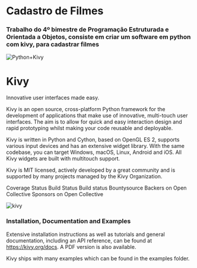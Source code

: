 # Cadastro de Filmes
### Trabalho do 4º bimestre de Programação Estruturada e Orientada a Objetos, consiste em criar um software em python com kivy, para cadastrar filmes

![Python+Kivy](https://user-images.githubusercontent.com/54729517/69451320-d8d18f80-0d3d-11ea-8d82-56b24a99976a.png)


# Kivy

Innovative user interfaces made easy.

Kivy is an open source, cross-platform Python framework for the development of applications that make use of innovative, multi-touch user interfaces. The aim is to allow for quick and easy interaction design and rapid prototyping whilst making your code reusable and deployable.

Kivy is written in Python and Cython, based on OpenGL ES 2, supports various input devices and has an extensive widget library. With the same codebase, you can target Windows, macOS, Linux, Android and iOS. All Kivy widgets are built with multitouch support.

Kivy is MIT licensed, actively developed by a great community and is supported by many projects managed by the Kivy Organization.

Coverage Status Build Status Build status Bountysource Backers on Open Collective Sponsors on Open Collective

![kivy](https://user-images.githubusercontent.com/54729517/69471245-f7567b80-0d7b-11ea-804d-29475047f1b1.png)

### Installation, Documentation and Examples
Extensive installation instructions as well as tutorials and general documentation, including an API reference, can be found at https://kivy.org/docs. A PDF version is also available.

Kivy ships with many examples which can be found in the examples folder.
